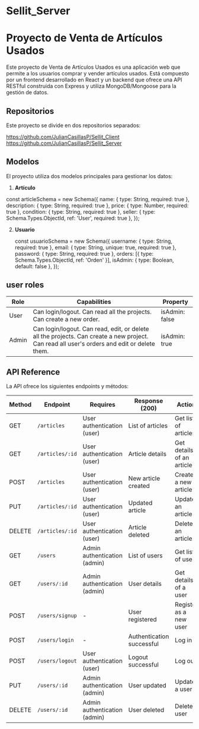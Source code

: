 # Sellit_Server

# Proyecto de Venta de Artículos Usados

Este proyecto de Venta de Artículos Usados es una aplicación web que permite a los usuarios comprar y vender artículos usados. Está compuesto por un frontend desarrollado en React y un backend que ofrece una API RESTful construida con Express y utiliza MongoDB/Mongoose para la gestión de datos.

## Repositorios

Este proyecto se divide en dos repositorios separados:

https://github.com/JulianCasillasP/Sellit_Client
https://github.com/JulianCasillasP/Sellit_Server

## Modelos

El proyecto utiliza dos modelos principales para gestionar los datos:

1. **Artículo**

const articleSchema = new Schema({
  name: { type: String, required: true },
  description: { type: String, required: true },
  price: { type: Number, required: true },
  condition: { type: String, required: true },
  seller: { type: Schema.Types.ObjectId, ref: 'User', required: true },
});


2. **Usuario**

   const usuarioSchema = new Schema({
  username: { type: String, required: true },
  email: { type: String, unique: true, required: true },
  password: { type: String, required: true },
  orders: [{ type: Schema.Types.ObjectId, ref: 'Orden' }],
  isAdmin: { type: Boolean, default: false },
});


## user roles

| Role  | Capabilities                                           | Property        |
|-------|-------------------------------------------------------|-----------------|
| User  | Can login/logout. Can read all the projects. Can create a new order. | isAdmin: false |
| Admin | Can login/logout. Can read, edit, or delete all the projects. Can create a new project. Can read all user's orders and edit or delete them. | isAdmin: true  |

## API Reference

La API ofrece los siguientes endpoints y métodos:

| Method | Endpoint                 | Requires                         | Response (200)          | Action                      |
|--------|--------------------------|----------------------------------|--------------------------|-----------------------------|
| GET    | `/articles`              | User authentication (user)        | List of articles         | Get list of articles        |
| GET    | `/articles/:id`          | User authentication (user)        | Article details          | Get details of an article   |
| POST   | `/articles`              | User authentication (user)        | New article created      | Create a new article        |
| PUT    | `/articles/:id`          | User authentication (user)        | Updated article          | Update an article           |
| DELETE | `/articles/:id`          | User authentication (user)        | Article deleted          | Delete an article           |
| GET    | `/users`                 | Admin authentication (admin)      | List of users            | Get list of users           |
| GET    | `/users/:id`             | Admin authentication (admin)      | User details             | Get details of a user       |
| POST   | `/users/signup`          | -                                | User registered          | Register as a new user      |
| POST   | `/users/login`           | -                                | Authentication successful | Log in                      |
| POST   | `/users/logout`          | User authentication (user)        | Logout successful        | Log out                     |
| PUT    | `/users/:id`             | Admin authentication (admin)      | User updated             | Update a user                |
| DELETE | `/users/:id`             | Admin authentication (admin)      | User deleted             | Delete a user                |



